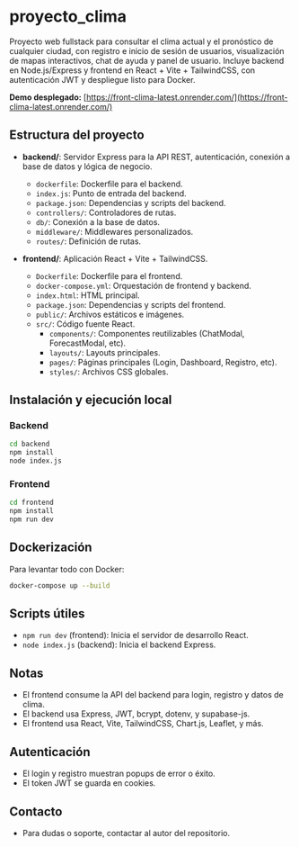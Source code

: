 # proyecto_clima

Proyecto web fullstack para consultar el clima actual y el pronóstico de cualquier ciudad, con registro e inicio de sesión de usuarios, visualización de mapas interactivos, chat de ayuda y panel de usuario. Incluye backend en Node.js/Express y frontend en React + Vite + TailwindCSS, con autenticación JWT y despliegue listo para Docker.

**Demo desplegado:** [https://front-clima-latest.onrender.com/](https://front-clima-latest.onrender.com/)

## Estructura del proyecto

- **backend/**: Servidor Express para la API REST, autenticación, conexión a base de datos y lógica de negocio.
  - `dockerfile`: Dockerfile para el backend.
  - `index.js`: Punto de entrada del backend.
  - `package.json`: Dependencias y scripts del backend.
  - `controllers/`: Controladores de rutas.
  - `db/`: Conexión a la base de datos.
  - `middleware/`: Middlewares personalizados.
  - `routes/`: Definición de rutas.

- **frontend/**: Aplicación React + Vite + TailwindCSS.
  - `Dockerfile`: Dockerfile para el frontend.
  - `docker-compose.yml`: Orquestación de frontend y backend.
  - `index.html`: HTML principal.
  - `package.json`: Dependencias y scripts del frontend.
  - `public/`: Archivos estáticos e imágenes.
  - `src/`: Código fuente React.
    - `components/`: Componentes reutilizables (ChatModal, ForecastModal, etc).
    - `layouts/`: Layouts principales.
    - `pages/`: Páginas principales (Login, Dashboard, Registro, etc).
    - `styles/`: Archivos CSS globales.

## Instalación y ejecución local

### Backend
```bash
cd backend
npm install
node index.js
```

### Frontend
```bash
cd frontend
npm install
npm run dev
```

## Dockerización

Para levantar todo con Docker:
```bash
docker-compose up --build
```

## Scripts útiles
- `npm run dev` (frontend): Inicia el servidor de desarrollo React.
- `node index.js` (backend): Inicia el backend Express.

## Notas
- El frontend consume la API del backend para login, registro y datos de clima.
- El backend usa Express, JWT, bcrypt, dotenv, y supabase-js.
- El frontend usa React, Vite, TailwindCSS, Chart.js, Leaflet, y más.

## Autenticación
- El login y registro muestran popups de error o éxito.
- El token JWT se guarda en cookies.

## Contacto
- Para dudas o soporte, contactar al autor del repositorio.
